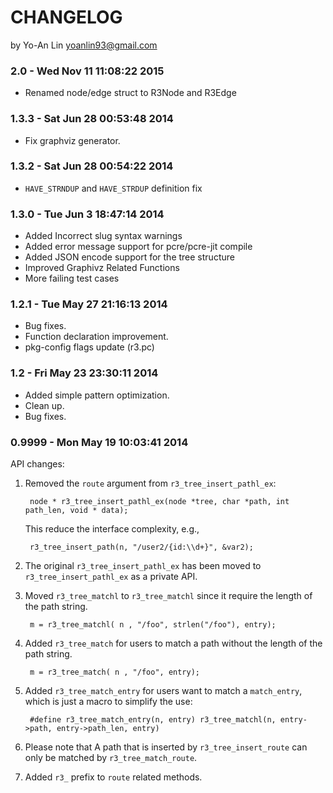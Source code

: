 # CHANGELOG

by Yo-An Lin <yoanlin93@gmail.com>


### 2.0 - Wed Nov 11 11:08:22 2015

- Renamed node/edge struct to R3Node and R3Edge


### 1.3.3  - Sat Jun 28 00:53:48 2014

- Fix graphviz generator.


### 1.3.2  - Sat Jun 28 00:54:22 2014

- `HAVE_STRNDUP` and `HAVE_STRDUP` definition fix

### 1.3.0  - Tue Jun  3 18:47:14 2014

- Added Incorrect slug syntax warnings
- Added error message support for pcre/pcre-jit compile
- Added JSON encode support for the tree structure
- Improved Graphivz Related Functions
- More failing test cases

### 1.2.1  - Tue May 27 21:16:13 2014

- Bug fixes.
- Function declaration improvement.
- pkg-config flags update (r3.pc)

### 1.2    - Fri May 23 23:30:11 2014

- Added simple pattern optimization.
- Clean up.
- Bug fixes.

### 0.9999 - Mon May 19 10:03:41 2014

API changes:

1. Removed the `route` argument from `r3_tree_insert_pathl_ex`:

        node * r3_tree_insert_pathl_ex(node *tree, char *path, int path_len, void * data);

    This reduce the interface complexity, e.g.,

        r3_tree_insert_path(n, "/user2/{id:\\d+}", &var2);

2. The original `r3_tree_insert_pathl_ex` has been moved to `r3_tree_insert_pathl_ex` as a private API.

3. Moved `r3_tree_matchl` to `r3_tree_matchl` since it require the length of the path string.

        m = r3_tree_matchl( n , "/foo", strlen("/foo"), entry);

4. Added `r3_tree_match` for users to match a path without the length of the path string.

        m = r3_tree_match( n , "/foo", entry);

5. Added `r3_tree_match_entry` for users want to match a `match_entry`, which is just a macro to simplify the use:


        #define r3_tree_match_entry(n, entry) r3_tree_matchl(n, entry->path, entry->path_len, entry)


6. Please note that A path that is inserted by `r3_tree_insert_route` can only be matched by `r3_tree_match_route`.

7. Added `r3_` prefix to `route` related methods.


